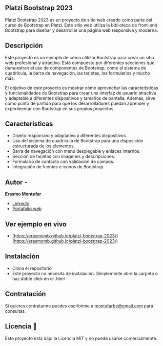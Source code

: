 ##  Platzi Bootstrap 2023

Platzi Bootstrap 2023 es un proyecto de sitio web creado como parte del curso de Bootstrap en Platzi. 
Este sitio web utiliza la biblioteca de front-end Bootstrap para diseñar y desarrollar una página web 
responsiva y moderna.

##  Descripción 

Este proyecto es un ejemplo de cómo utilizar Bootstrap para crear un sitio web profesional y atractivo. 
Está compuesto por diferentes secciones que demuestran el uso de componentes de Bootstrap, 
como el sistema de cuadrícula, la barra de navegación, las tarjetas, los formularios y mucho más.

El objetivo de este proyecto es mostrar cómo aprovechar las características y funcionalidades de 
Bootstrap para crear una interfaz de usuario atractiva y adaptable a diferentes dispositivos y tamaños
de pantalla. Además, sirve como punto de partida para que los desarrolladores puedan aprender y experimentar
con Bootstrap en sus propios proyectos.

## Caracteristicas

* Diseño responsivo y adaptativo a diferentes dispositivos.
* Uso del sistema de cuadrícula de Bootstrap para una disposición estructurada de los elementos.
* Barra de navegación con menú desplegable y enlaces internos.
* Sección de tarjetas con imágenes y descripciones.
* Formulario de contacto con validación de campos.
* Integración de fuentes e iconos de Bootstrap.

##  Autor -
**Erasmo Montufar**

* [LinkedIn](https://www.linkedin.com/in/erasmomb/)
* [Portafolio web](https://checas.com.pe/)

##  Ver ejemplo en vivo
- [https://erasmomb.github.io/platzi-bootstrap-2023/](https://erasmomb.github.io/platzi-bootstrap-2023/)

##  Instalación
* Clona el repositorio
* Este proyecto no necesita de instalación. Simplemente abre la carpeta o haz doble click en el .html

##  Contratación
Si quieres contratarme puedes escribirme a montufarbe@gmail.com para consultas.

##  Licencia 📃
Este proyecto está bajo la Licencia MIT y no puede usarse comercialmente.


